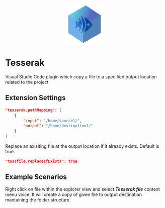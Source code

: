<p align="center">
    <img src="tesserak_small.png" alt="Tesserak">
</p>

# Tesserak

Visual Studio Code plugin which copy a file to a specified output location related to the project

## Extension Settings

```json
"tesserak.pathMapping": [
    {
        "input": "/home/source1/",
        "output": "/home/destination1/"
    }
]
```

Replace an exisiting file at the output location if it already exists. Default is true.
```json
"tossfile.replaceIfExists": true
```


## Example Scenarios

Right click on file within the explorer view and select ***Tesserak file*** context menu voice.
It will create a copy of given file to output destination mantaining the folder structure 